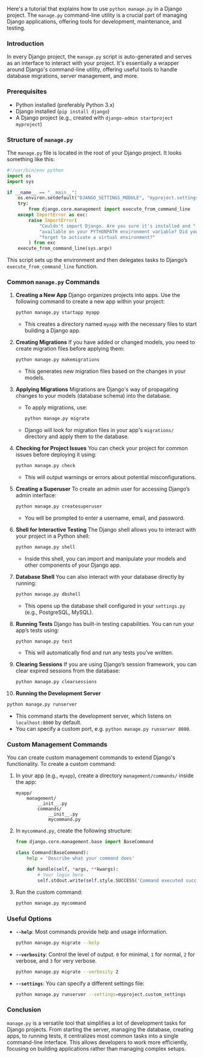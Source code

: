 Here's a tutorial that explains how to use `python manage.py` in a Django project. The `manage.py` command-line utility is a crucial part of managing Django applications, offering tools for development, maintenance, and testing.

### Introduction
In every Django project, the `manage.py` script is auto-generated and serves as an interface to interact with your project. It's essentially a wrapper around Django's command-line utility, offering useful tools to handle database migrations, server management, and more.

### Prerequisites
- Python installed (preferably Python 3.x)
- Django installed (`pip install django`)
- A Django project (e.g., created with `django-admin startproject myproject`)

### Structure of `manage.py`
The `manage.py` file is located in the root of your Django project. It looks something like this:
```python
#!/usr/bin/env python
import os
import sys

if __name__ == "__main__":
    os.environ.setdefault("DJANGO_SETTINGS_MODULE", "myproject.settings")
    try:
        from django.core.management import execute_from_command_line
    except ImportError as exc:
        raise ImportError(
            "Couldn't import Django. Are you sure it's installed and "
            "available on your PYTHONPATH environment variable? Did you "
            "forget to activate a virtual environment?"
        ) from exc
    execute_from_command_line(sys.argv)
```
This script sets up the environment and then delegates tasks to Django’s `execute_from_command_line` function.

### Common `manage.py` Commands

1. **Creating a New App**
   Django organizes projects into apps. Use the following command to create a new app within your project:
   ```bash
   python manage.py startapp myapp
   ```
   - This creates a directory named `myapp` with the necessary files to start building a Django app.

2. **Creating Migrations**
   If you have added or changed models, you need to create migration files before applying them:
   ```bash
   python manage.py makemigrations
   ```
   - This generates new migration files based on the changes in your models.

3. **Applying Migrations**
   Migrations are Django's way of propagating changes to your models (database schema) into the database.
   - To apply migrations, use:
     ```bash
     python manage.py migrate
     ```
   - Django will look for migration files in your app's `migrations/` directory and apply them to the database.

5. **Checking for Project Issues**
   You can check your project for common issues before deploying it using:
   ```bash
   python manage.py check
   ```
   - This will output warnings or errors about potential misconfigurations.

6. **Creating a Superuser**
   To create an admin user for accessing Django’s admin interface:
   ```bash
   python manage.py createsuperuser
   ```
   - You will be prompted to enter a username, email, and password.

7. **Shell for Interactive Testing**
   The Django shell allows you to interact with your project in a Python shell:
   ```bash
   python manage.py shell
   ```
   - Inside this shell, you can import and manipulate your models and other components of your Django app.

8. **Database Shell**
   You can also interact with your database directly by running:
   ```bash
   python manage.py dbshell
   ```
   - This opens up the database shell configured in your `settings.py` (e.g., PostgreSQL, MySQL).

9. **Running Tests**
   Django has built-in testing capabilities. You can run your app’s tests using:
   ```bash
   python manage.py test
   ```
   - This will automatically find and run any tests you’ve written.

10. **Clearing Sessions**
    If you are using Django’s session framework, you can clear expired sessions from the database:
    ```bash
    python manage.py clearsessions
    ```
11. **Running the Development Server**
   ```bash
   python manage.py runserver
   ```
   - This command starts the development server, which listens on `localhost:8000` by default.
   - You can specify a custom port, e.g. `python manage.py runserver 8080`.

### Custom Management Commands

You can create custom management commands to extend Django's functionality. To create a custom command:

1. In your app (e.g., `myapp`), create a directory `management/commands/` inside the app:
   ```
   myapp/
       management/
           __init__.py
           commands/
               __init__.py
               mycommand.py
   ```

2. In `mycommand.py`, create the following structure:
   ```python
   from django.core.management.base import BaseCommand

   class Command(BaseCommand):
       help = 'Describe what your command does'

       def handle(self, *args, **kwargs):
           # Your logic here
           self.stdout.write(self.style.SUCCESS('Command executed successfully'))
   ```

3. Run the custom command:
   ```bash
   python manage.py mycommand
   ```

### Useful Options
- **`--help`**: Most commands provide help and usage information.
  ```bash
  python manage.py migrate --help
  ```

- **`--verbosity`**: Control the level of output. `0` for minimal, `1` for normal, `2` for verbose, and `3` for very verbose.
  ```bash
  python manage.py migrate --verbosity 2
  ```

- **`--settings`**: You can specify a different settings file:
  ```bash
  python manage.py runserver --settings=myproject.custom_settings
  ```

### Conclusion
`manage.py` is a versatile tool that simplifies a lot of development tasks for Django projects. From starting the server, managing the database, creating apps, to running tests, it centralizes most common tasks into a single command-line interface. This allows developers to work more efficiently, focusing on building applications rather than managing complex setups.

